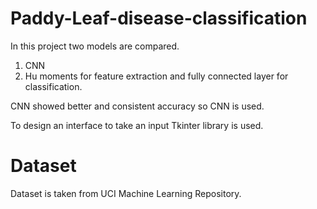 # Paddy-Leaf-disease-classification

In this project two models are compared.
  1) CNN 
  2) Hu moments for feature extraction and fully connected layer for classification.
  
CNN showed better and consistent accuracy so CNN is used.

To design an interface to take an input Tkinter library is used.

# Dataset
Dataset is taken from UCI Machine Learning Repository.
